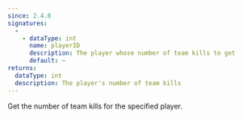 ```yaml
---
since: 2.4.0
signatures:
  -
    - dataType: int
      name: playerID
      description: The player whose number of team kills to get
      default: ~
returns:
  dataType: int
  description: The player's number of team kills
---
```


Get the number of team kills for the specified player.
